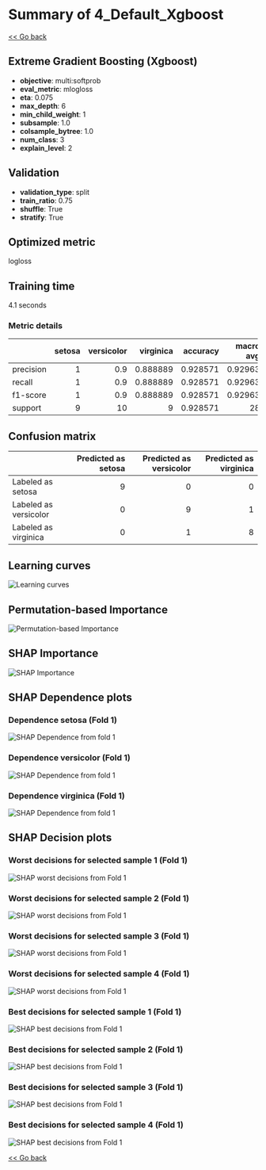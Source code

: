 # Summary of 4_Default_Xgboost

[<< Go back](../README.md)


## Extreme Gradient Boosting (Xgboost)
- **objective**: multi:softprob
- **eval_metric**: mlogloss
- **eta**: 0.075
- **max_depth**: 6
- **min_child_weight**: 1
- **subsample**: 1.0
- **colsample_bytree**: 1.0
- **num_class**: 3
- **explain_level**: 2

## Validation
 - **validation_type**: split
 - **train_ratio**: 0.75
 - **shuffle**: True
 - **stratify**: True

## Optimized metric
logloss

## Training time

4.1 seconds

### Metric details
|           |   setosa |   versicolor |   virginica |   accuracy |   macro avg |   weighted avg |   logloss |
|:----------|---------:|-------------:|------------:|-----------:|------------:|---------------:|----------:|
| precision |        1 |          0.9 |    0.888889 |   0.928571 |     0.92963 |       0.928571 |  0.307383 |
| recall    |        1 |          0.9 |    0.888889 |   0.928571 |     0.92963 |       0.928571 |  0.307383 |
| f1-score  |        1 |          0.9 |    0.888889 |   0.928571 |     0.92963 |       0.928571 |  0.307383 |
| support   |        9 |         10   |    9        |   0.928571 |    28       |      28        |  0.307383 |


## Confusion matrix
|                       |   Predicted as setosa |   Predicted as versicolor |   Predicted as virginica |
|:----------------------|----------------------:|--------------------------:|-------------------------:|
| Labeled as setosa     |                     9 |                         0 |                        0 |
| Labeled as versicolor |                     0 |                         9 |                        1 |
| Labeled as virginica  |                     0 |                         1 |                        8 |

## Learning curves
![Learning curves](learning_curves.png)

## Permutation-based Importance
![Permutation-based Importance](permutation_importance.png)

## SHAP Importance
![SHAP Importance](shap_importance.png)

## SHAP Dependence plots

### Dependence setosa (Fold 1)
![SHAP Dependence from fold 1](learner_fold_0_shap_dependence_class_setosa.png)
### Dependence versicolor (Fold 1)
![SHAP Dependence from fold 1](learner_fold_0_shap_dependence_class_versicolor.png)
### Dependence virginica (Fold 1)
![SHAP Dependence from fold 1](learner_fold_0_shap_dependence_class_virginica.png)

## SHAP Decision plots

### Worst decisions for selected sample 1 (Fold 1)
![SHAP worst decisions from Fold 1](learner_fold_0_sample_0_worst_decisions.png)
### Worst decisions for selected sample 2 (Fold 1)
![SHAP worst decisions from Fold 1](learner_fold_0_sample_1_worst_decisions.png)
### Worst decisions for selected sample 3 (Fold 1)
![SHAP worst decisions from Fold 1](learner_fold_0_sample_2_worst_decisions.png)
### Worst decisions for selected sample 4 (Fold 1)
![SHAP worst decisions from Fold 1](learner_fold_0_sample_3_worst_decisions.png)
### Best decisions for selected sample 1 (Fold 1)
![SHAP best decisions from Fold 1](learner_fold_0_sample_0_best_decisions.png)
### Best decisions for selected sample 2 (Fold 1)
![SHAP best decisions from Fold 1](learner_fold_0_sample_1_best_decisions.png)
### Best decisions for selected sample 3 (Fold 1)
![SHAP best decisions from Fold 1](learner_fold_0_sample_2_best_decisions.png)
### Best decisions for selected sample 4 (Fold 1)
![SHAP best decisions from Fold 1](learner_fold_0_sample_3_best_decisions.png)

[<< Go back](../README.md)
